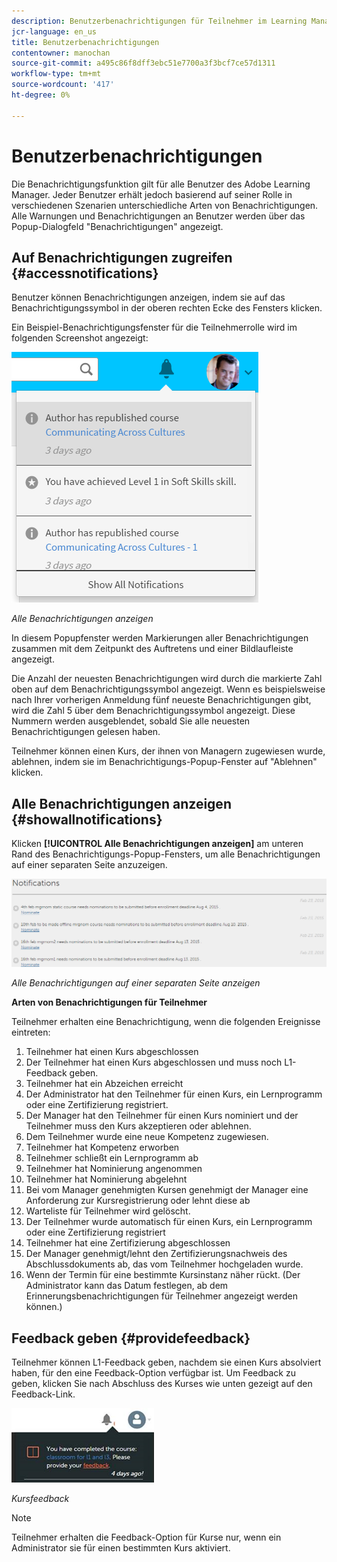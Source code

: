 ```yaml
---
description: Benutzerbenachrichtigungen für Teilnehmer im Learning Manager.
jcr-language: en_us
title: Benutzerbenachrichtigungen
contentowner: manochan
source-git-commit: a495c86f8dff3ebc51e7700a3f3bcf7ce57d1311
workflow-type: tm+mt
source-wordcount: '417'
ht-degree: 0%

---
```




# Benutzerbenachrichtigungen

<!--User notifications for Learners in Learning Manager.-->

Die Benachrichtigungsfunktion gilt für alle Benutzer des Adobe Learning Manager. Jeder Benutzer erhält jedoch basierend auf seiner Rolle in verschiedenen Szenarien unterschiedliche Arten von Benachrichtigungen. Alle Warnungen und Benachrichtigungen an Benutzer werden über das Popup-Dialogfeld &quot;Benachrichtigungen&quot; angezeigt.

## Auf Benachrichtigungen zugreifen {#accessnotifications}

Benutzer können Benachrichtigungen anzeigen, indem sie auf das Benachrichtigungssymbol in der oberen rechten Ecke des Fensters klicken.

Ein Beispiel-Benachrichtigungsfenster für die Teilnehmerrolle wird im folgenden Screenshot angezeigt:

![](assets/learner-notifications.png)

*Alle Benachrichtigungen anzeigen*

In diesem Popupfenster werden Markierungen aller Benachrichtigungen zusammen mit dem Zeitpunkt des Auftretens und einer Bildlaufleiste angezeigt.

Die Anzahl der neuesten Benachrichtigungen wird durch die markierte Zahl oben auf dem Benachrichtigungssymbol angezeigt. Wenn es beispielsweise nach Ihrer vorherigen Anmeldung fünf neueste Benachrichtigungen gibt, wird die Zahl 5 über dem Benachrichtigungssymbol angezeigt. Diese Nummern werden ausgeblendet, sobald Sie alle neuesten Benachrichtigungen gelesen haben.

Teilnehmer können einen Kurs, der ihnen von Managern zugewiesen wurde, ablehnen, indem sie im Benachrichtigungs-Popup-Fenster auf &quot;Ablehnen&quot; klicken.

## Alle Benachrichtigungen anzeigen {#showallnotifications}

Klicken **[!UICONTROL Alle Benachrichtigungen anzeigen]** am unteren Rand des Benachrichtigungs-Popup-Fensters, um alle Benachrichtigungen auf einer separaten Seite anzuzeigen.

![](assets/notifications-page.png)

*Alle Benachrichtigungen auf einer separaten Seite anzeigen*

**Arten von Benachrichtigungen für Teilnehmer**

Teilnehmer erhalten eine Benachrichtigung, wenn die folgenden Ereignisse eintreten:

1. Teilnehmer hat einen Kurs abgeschlossen
1. Der Teilnehmer hat einen Kurs abgeschlossen und muss noch L1-Feedback geben.
1. Teilnehmer hat ein Abzeichen erreicht
1. Der Administrator hat den Teilnehmer für einen Kurs, ein Lernprogramm oder eine Zertifizierung registriert.
1. Der Manager hat den Teilnehmer für einen Kurs nominiert und der Teilnehmer muss den Kurs akzeptieren oder ablehnen.
1. Dem Teilnehmer wurde eine neue Kompetenz zugewiesen.
1. Teilnehmer hat Kompetenz erworben
1. Teilnehmer schließt ein Lernprogramm ab
1. Teilnehmer hat Nominierung angenommen
1. Teilnehmer hat Nominierung abgelehnt
1. Bei vom Manager genehmigten Kursen genehmigt der Manager eine Anforderung zur Kursregistrierung oder lehnt diese ab
1. Warteliste für Teilnehmer wird gelöscht.
1. Der Teilnehmer wurde automatisch für einen Kurs, ein Lernprogramm oder eine Zertifizierung registriert
1. Teilnehmer hat eine Zertifizierung abgeschlossen
1. Der Manager genehmigt/lehnt den Zertifizierungsnachweis des Abschlussdokuments ab, das vom Teilnehmer hochgeladen wurde.
1. Wenn der Termin für eine bestimmte Kursinstanz näher rückt. (Der Administrator kann das Datum festlegen, ab dem Erinnerungsbenachrichtigungen für Teilnehmer angezeigt werden können.)

## Feedback geben {#providefeedback}

Teilnehmer können L1-Feedback geben, nachdem sie einen Kurs absolviert haben, für den eine Feedback-Option verfügbar ist. Um Feedback zu geben, klicken Sie nach Abschluss des Kurses wie unten gezeigt auf den Feedback-Link.

![](assets/feedback.png)

*Kursfeedback*

>[!NOTE]
>
>Teilnehmer erhalten die Feedback-Option für Kurse nur, wenn ein Administrator sie für einen bestimmten Kurs aktiviert.
